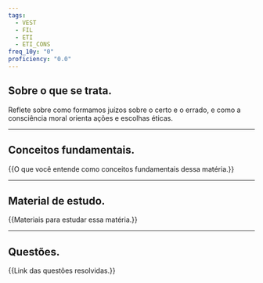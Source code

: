 ```yaml
---
tags:
  - VEST
  - FIL
  - ETI
  - ETI_CONS
freq_10y: "0"
proficiency: "0.0"
---
```

## Sobre o que se trata.

Reflete sobre como formamos juízos sobre o certo e o errado, e como a consciência moral orienta ações e escolhas éticas.

--- 
## Conceitos fundamentais.

{{O que você entende como conceitos fundamentais dessa matéria.}}

---
## Material de estudo.

{{Materiais para estudar essa matéria.}}

--- 
## Questões.

{{Link das questões resolvidas.}}